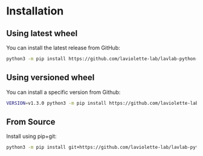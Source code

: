 # Installation

## Using latest wheel

You can install the latest release from GitHub:

```sh
python3 -m pip install https://github.com/laviolette-lab/lavlab-python-utils/releases/latest/download/lavlab_python_utils-latest-py3-none-any.whl
```

## Using versioned wheel

You can install a specific version from Github:

```sh
VERSION=v1.3.0 python3 -m pip install https://github.com/laviolette-lab/lavlab-python-utils/releases/$VERSION/download/lavlab_python_utils-$VERSION-py3-none-any.whl
```

## From Source

Install using pip+git:

```sh
python3 -m pip install git+https://github.com/laviolette-lab/lavlab-python-utils.git
```